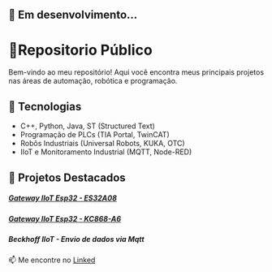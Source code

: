 ## 🔧 Em desenvolvimento...

# 🚀Repositorio Público 

Bem-vindo ao meu repositório! Aqui você encontra meus principais projetos nas áreas de automação, robótica e programação.  

## 🔧 Tecnologias  
- C++, Python, Java, ST (Structured Text)  
- Programação de PLCs (TIA Portal, TwinCAT)  
- Robôs Industriais (Universal Robots, KUKA, OTC)  
- IIoT e Monitoramento Industrial (MQTT, Node-RED)  

## 🌟 Projetos Destacados 
##### [Gateway IIoT Esp32 - ES32A08](https://github.com/Vitorlucaszulian/Public-Repository/blob/main/Projetos%20/Gateway%20IIoT%20Esp32%20-%20ES32A08%20/README.md)
##### [Gateway IIoT Esp32 - KC868-A6](https://github.com/Vitorlucaszulian/Public-Repository/blob/main/Projetos%20/Gateway%20IIoT%20Esp32%20-%20KC868-A6%20%20/README.md)
##### Beckhoff IIoT - Envio de dados via Mqtt 



📫 Me encontre no [Linked ](https://www.linkedin.com/in/vitor-lucas-zulian/)
